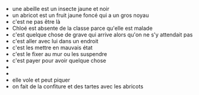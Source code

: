 - une abeille est un insecte jaune et noir
- un abricot est un fruit jaune foncé qui a un gros noyau
- c'est ne pas être là
- Chloé est absente de la classe parce qu'elle est malade
- c'est quelque chose de grave qui arrive alors qu'on ne s'y attendait pas
- c'est aller avec lui dans un endroit
- c'est les mettre en mauvais état
- c'est le fixer au mur ou les suspendre
- c'est payer pour avoir quelque chose
-
-
- elle vole et peut piquer
- on fait de la confiture et des tartes avec les abricots